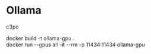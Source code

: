 # Ollama
c3po

docker build -t ollama-gpu .<br>
docker run --gpus all -it --rm -p 11434:11434 ollama-gpu
